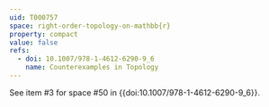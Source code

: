 ```yaml
---
uid: T000757
space: right-order-topology-on-mathbb{r}
property: compact
value: false
refs:
  - doi: 10.1007/978-1-4612-6290-9_6
    name: Counterexamples in Topology
---
```

See item #3 for space #50 in {{doi:10.1007/978-1-4612-6290-9_6}}.
